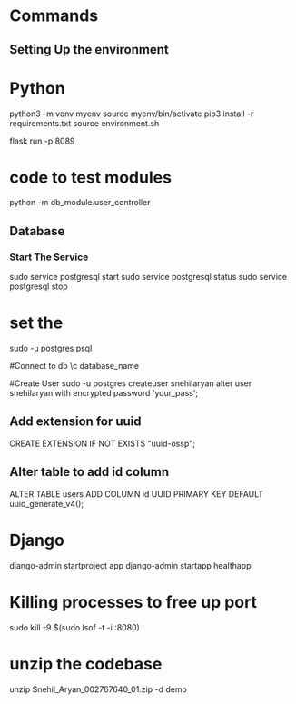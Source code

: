 # Commands 

## Setting Up the environment
# Python 
python3 -m venv myenv
source myenv/bin/activate
pip3 install -r requirements.txt
source environment.sh

flask run -p 8089

# code to test modules 
python -m db_module.user_controller

## Database
### Start The Service 
sudo service postgresql start
sudo service postgresql status
sudo service postgresql stop
# set the 
sudo -u postgres psql

#Connect to db
\c database_name

#Create User
sudo -u postgres createuser snehilaryan 
alter user snehilaryan with encrypted password 'your_pass';

## Add extension for uuid
CREATE EXTENSION IF NOT EXISTS "uuid-ossp";

## Alter table to add id column
ALTER TABLE users ADD COLUMN id UUID PRIMARY KEY DEFAULT uuid_generate_v4();

# Django
django-admin startproject app
django-admin startapp healthapp

# Killing processes to free up port
sudo kill -9 $(sudo lsof -t -i :8080)

# unzip the codebase 
unzip Snehil_Aryan_002767640_01.zip -d demo